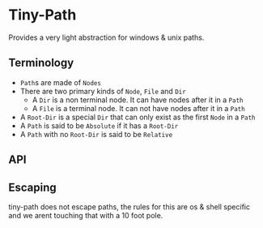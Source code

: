 # Tiny-Path

Provides a very light abstraction for windows & unix paths.

## Terminology

- `Path`s are made of `Nodes`
- There are two primary kinds of `Node`, `File` and `Dir`
  - A `Dir` is a non terminal node. It can have nodes after it in a `Path`
  - A `File` is a terminal node. It can not have nodes after it in a `Path`
- A `Root-Dir` is a special `Dir` that can only exist as the first `Node` in a `Path`
- A `Path` is said to be `Absolute` if it has a `Root-Dir`
- A `Path` with no `Root-Dir` is said to be `Relative`

## API

## Escaping

tiny-path does not escape paths, the rules for this are os & shell specific and we arent touching that with a 10 foot pole.
